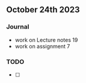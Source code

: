 ## October 24th 2023

### Journal

- work on Lecture notes 19
- work on assignment 7

### TODO

- [ ]